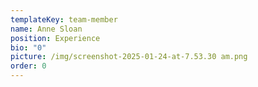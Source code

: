 ```yaml
---
templateKey: team-member
name: Anne Sloan
position: Experience
bio: "0"
picture: /img/screenshot-2025-01-24-at-7.53.30 am.png
order: 0
---
```

